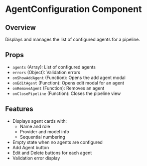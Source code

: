 # AgentConfiguration Component

## Overview

Displays and manages the list of configured agents for a pipeline.

## Props

- `agents` (Array): List of configured agents
- `errors` (Object): Validation errors
- `onShowAddAgent` (Function): Opens the add agent modal
- `onEditAgent` (Function): Opens edit modal for an agent
- `onRemoveAgent` (Function): Removes an agent
- `onClosePipeline` (Function): Closes the pipeline view

## Features

- Displays agent cards with:
  - Name and role
  - Provider and model info
  - Sequential numbering
- Empty state when no agents are configured
- Add Agent button
- Edit and Delete buttons for each agent
- Validation error display
